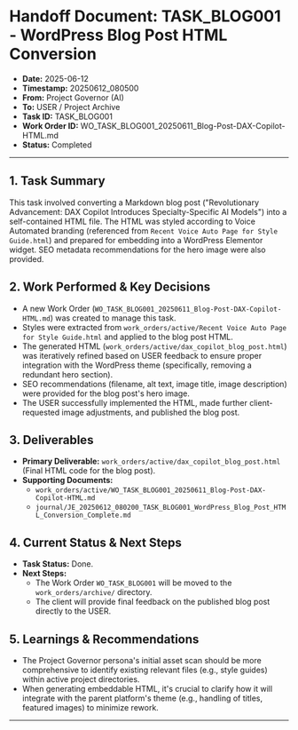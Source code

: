 # Handoff Document: TASK_BLOG001 - WordPress Blog Post HTML Conversion

*   **Date:** 2025-06-12
*   **Timestamp:** 20250612_080500
*   **From:** Project Governor (AI)
*   **To:** USER / Project Archive
*   **Task ID:** TASK_BLOG001
*   **Work Order ID:** WO_TASK_BLOG001_20250611_Blog-Post-DAX-Copilot-HTML.md
*   **Status:** Completed

---

## 1. Task Summary
This task involved converting a Markdown blog post ("Revolutionary Advancement: DAX Copilot Introduces Specialty-Specific AI Models") into a self-contained HTML file. The HTML was styled according to Voice Automated branding (referenced from `Recent Voice Auto Page for Style Guide.html`) and prepared for embedding into a WordPress Elementor widget. SEO metadata recommendations for the hero image were also provided.

## 2. Work Performed & Key Decisions
*   A new Work Order (`WO_TASK_BLOG001_20250611_Blog-Post-DAX-Copilot-HTML.md`) was created to manage this task.
*   Styles were extracted from `work_orders/active/Recent Voice Auto Page for Style Guide.html` and applied to the blog post HTML.
*   The generated HTML (`work_orders/active/dax_copilot_blog_post.html`) was iteratively refined based on USER feedback to ensure proper integration with the WordPress theme (specifically, removing a redundant hero section).
*   SEO recommendations (filename, alt text, image title, image description) were provided for the blog post's hero image.
*   The USER successfully implemented the HTML, made further client-requested image adjustments, and published the blog post.

## 3. Deliverables
*   **Primary Deliverable:** `work_orders/active/dax_copilot_blog_post.html` (Final HTML code for the blog post).
*   **Supporting Documents:**
    *   `work_orders/active/WO_TASK_BLOG001_20250611_Blog-Post-DAX-Copilot-HTML.md`
    *   `journal/JE_20250612_080200_TASK_BLOG001_WordPress_Blog_Post_HTML_Conversion_Complete.md`

## 4. Current Status & Next Steps
*   **Task Status:** Done.
*   **Next Steps:**
    *   The Work Order `WO_TASK_BLOG001` will be moved to the `work_orders/archive/` directory.
    *   The client will provide final feedback on the published blog post directly to the USER.

## 5. Learnings & Recommendations
*   The Project Governor persona's initial asset scan should be more comprehensive to identify existing relevant files (e.g., style guides) within active project directories.
*   When generating embeddable HTML, it's crucial to clarify how it will integrate with the parent platform's theme (e.g., handling of titles, featured images) to minimize rework.

---
